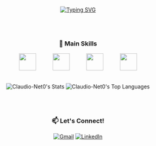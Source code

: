 <div align="center">
<!-- Borda Superior Animada -->
<!--<div align="center">
  <img src="https://readme-typing-svg.herokuapp.com/?font=Roboto+Mono&size=30&duration=3500&color=008080&center=true&vCenter=true&width=500&height=30&lines=▄▄▄▄▄▄▄▄▄▄▄▄▄▄▄▄▄▄▄▄▄▄▄▄▄▄▄▄▄▄▄▄▄▄▄▄▄▄▄▄▄▄▄▄▄▄▄▄▄▄▄▄▄▄▄▄▄▄▄▄▄▄▄" alt="Borda superior animada" />
</div>-->

<br />

<!-- Mensagem de Apresentação -->
<div align="center">
  
  [![Typing SVG](https://typingsvg.vercel.app/api/svg?width=800&cursorStyle=underline&lines=%5B%7B%22text%22%3A%22Hello%2C+my+name+is+Cl%C3%A1udio+Neto+%22%2C%22color%22%3A%22%23ffffff%22%2C%22fontSize%22%3A30%2C%22typingSpeed%22%3A0.2%2C%22deleteSpeed%22%3A0.1%2C%22fontWeight%22%3A%22350%22%7D%2C%7B%22text%22%3A%22And+Emojis%21+%F0%9F%98%80%F0%9F%9A%80%22%7D%2C%7B%22text%22%3A%22I%27m+a+Back+-+End+Developer+From+Brazil%22%2C%22color%22%3A%22%23ffffff%22%2C%22fontSize%22%3A30%2C%22typingSpeed%22%3A0.2%2C%22deleteSpeed%22%3A0.1%2C%22fontWeight%22%3A%22350%22%7D%2C%7B%22text%22%3A%22Welcome+to+my+Backyard%22%2C%22color%22%3A%22%23ffffff%22%2C%22typingSpeed%22%3A0.2%2C%22deleteSpeed%22%3A0.1%2C%22fontWeight%22%3A%22350%22%7D%5D)](https://github.com/whiteSHADOW1234/TypingSVG)
  
</div>

<br />
<br />

### 🚀 Main Skills

 <img src="https://cdn.jsdelivr.net/gh/devicons/devicon@latest/icons/php/php-original.svg" width="45px" hspace="20">
 <img src="https://cdn.jsdelivr.net/gh/devicons/devicon@latest/icons/mysql/mysql-original.svg" width="45px" hspace="20">
 <img src="https://cdn.jsdelivr.net/gh/devicons/devicon@latest/icons/git/git-original.svg" width="45px" hspace="20">
 <img src="https://cdn.jsdelivr.net/gh/devicons/devicon@latest/icons/github/github-original.svg" width="45px" hspace="20">

<br />
<br />

![Claudio-Net0's Stats](https://github-readme-stats.vercel.app/api?username=Claudio-Net0&theme=gotham&show_icons=true&hide_border=true&count_private=true)
![Claudio-Net0's Top Languages](https://github-readme-stats.vercel.app/api/top-langs/?username=Claudio-Net0&theme=gotham&show_icons=true&hide_border=true&layout=compact)

<br />
<br />

### 📫 Let's Connect!

[![Gmail](https://img.shields.io/badge/Gmail-D14836?style=for-the-badge&logo=gmail&logoColor=white)](mailto:claudioneto39@gmail.com)
[![LinkedIn](https://img.shields.io/badge/LinkedIn-0077B5?style=for-the-badge&logo=linkedin&logoColor=white)](https://linkedin.com/in/cláudio-neto-72b51b158)




<br />

<!-- Borda Inferior Animada -->
<!--<div align="center">
  <img src="https://readme-typing-svg.herokuapp.com/?font=Roboto+Mono&size=30&duration=3500&color=008080&center=true&vCenter=true&width=500&height=30&lines=▄▄▄▄▄▄▄▄▄▄▄▄▄▄▄▄▄▄▄▄▄▄▄▄▄▄▄▄▄▄▄▄▄▄▄▄▄▄▄▄▄▄▄▄▄▄▄▄▄▄▄▄▄▄▄▄▄▄▄▄▄▄▄" alt="Borda inferior animada" />
</div> -->
</div>
